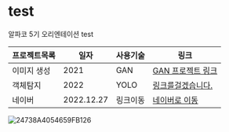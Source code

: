 # test
 알파코 5기 오리엔테이션 test

프로젝트목록 | 일자 | 사용기술 | 링크
------------|------|-------|-----|
이미지 생성 | 2021 | GAN | [GAN 프로젝트 링크](https://github.com/shiny0510/FewShot_GAN-Unet3D)
객체탐지 | 2022 | YOLO | [링크를걸겠습니다.](https://github.com/shiny0510/pycaret)
네이버 | 2022.12.27 | 링크이동 | [네이버로 이동](https://www.naver.com)


![24738A4054659FB126](https://user-images.githubusercontent.com/93388988/209604492-0b9b3405-3cd7-4758-a913-9f5f4ad858de.jpg)

